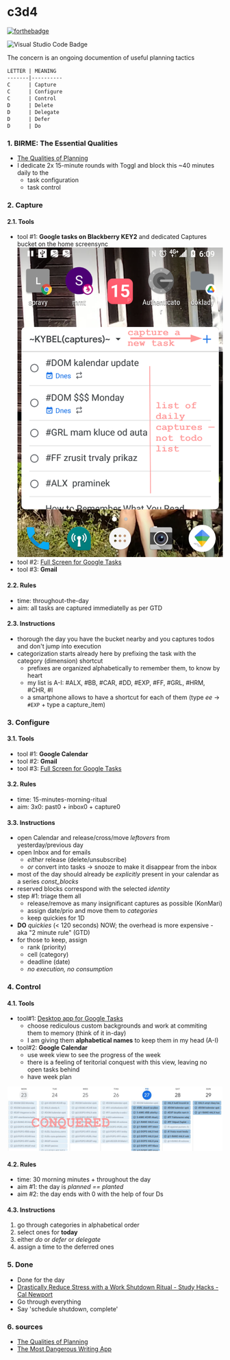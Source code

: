 # c3d4
[![forthebadge](https://forthebadge.com/images/badges/just-plain-nasty.svg)](https://forthebadge.com)

![Visual Studio Code Badge](https://img.shields.io/badge/Visual%20Studio%20Code-007ACC?logo=visualstudiocode&logoColor=fff&style=flat)

The concern is an ongoing documention of useful planning tactics

```
LETTER | MEANING
-------|----------
C      | Capture
C      | Configure
C      | Control
D      | Delete
D      | Delegate
D      | Defer
D      | Do
```

### 1. BIRME: The Essential Qualities
* [The Qualities of Planning](./assets/The-Qualities-of-Planning.md)
* I dedicate 2x 15-minute rounds with Toggl and block this ~40 minutes daily to the
    - task configuration
    - task control

### 2. Capture
#### 2.1. Tools
* tool #1: **Google tasks on Blackberry KEY2** and dedicated Captures bucket on the home screensync
    ![](./assets/img003051.png)
* tool #2: [Full Screen for Google Tasks][#2]
* tool #3: **Gmail** 

#### 2.2. Rules
* time: throughout-the-day
* aim: all tasks are captured immediatelly as per GTD

#### 2.3. Instructions
* thorough the day you have the bucket nearby and you captures todos and don't jump into execution
* categorization starts already here by prefixing the task with the category (dimension) shortcut
    - prefixes are organized alphabetically to remember them, to know by heart
    - my list is A-I: #ALX, #BB, #CAR, #DD, #EXP, #FF, #GRL, #HRM, #CHR, #I
    - a smartphone allows to have a shortcut for each of them (type *ee* → `#EXP` + type a capture_item)

### 3. Configure 
#### 3.1. Tools
* tool #1: **Google Calendar**
* tool #2: **Gmail**
* tool #3: [Full Screen for Google Tasks][#2]

#### 3.2. Rules
* time: 15-minutes-morning-ritual
* aim: 3x0: past0 + inbox0 + capture0

#### 3.3. Instructions
* open Calendar and release/cross/move _leftovers_ from yesterday/previous day
* open Inbox and for emails
    - _either_ release (delete/unsubscribe)
    - _or_ convert into tasks → snooze to make it disappear from the inbox
* most of the day should already be _explicitly_ present in your calendar as a series *const_blocks*
* reserved blocks correspond with the selected _identity_ 
* step #1: triage them all
    - release/remove as many insignificant captures as possible (KonMari)
    - assign date/prio and move them to _categories_
    - keep quickies for 1D
* **DO** *quickies* (< 120 seconds) NOW; the overhead is more expensive - aka "2 minute rule" (GTD)
* for those to keep, assign
    - rank (priority)
    - cell (category)
    - deadline (date)
    - _no execution, no consumption_

### 4. Control
#### 4.1. Tools
* tool#1: [Desktop app for Google Tasks][#1]
    - choose rediculous custom backgrounds and work at commiting them to memory (think of it in-day)
    - I am giving them **alphabetical names** to keep them in my head (A-I)
* tool#2: **Google Calendar**
    - use week view to see the progress of the week
    - there is a feeling of teritorial conquest with this view, leaving no open tasks behind
    - have week plan

![](./assets/img003068.jpg)

#### 4.2. Rules
* time: 30 morning minutes + throughout the day
* aim #1: the day is _planned == planted_ 
* aim #2: the day ends with 0 with the help of four Ds

#### 4.3. Instructions
1. go through categories in alphabetical order
2. select ones for **today**
3. either *do* or *defer* or *delegate*
4. assign a time to the deferred ones

### 5. Done
* Done for the day
* [Drastically Reduce Stress with a Work Shutdown Ritual - Study Hacks - Cal Newport](https://www.calnewport.com/blog/2009/06/08/drastically-reduce-stress-with-a-work-shutdown-ritual/)
* Go through everything
* Say 'schedule shutdown, complete'

### 6. sources
* [The Qualities of Planning](..\productivity\2021-03-18-The-Qualities-of-Planning.md)
* [The Most Dangerous Writing App](https://www.squibler.io/dangerous-writing-prompt-app)

[#1]: https://chrome.google.com/webstore/detail/desktop-app-for-google-ta/lpofefdiokgmcdnnaigddelnfamkkghi
[#2]: https://chrome.google.com/webstore/detail/full-screen-for-google-ta/ndbaejgcaecffnhlmdghchfehkflgfkj
[#3]: https://www.squibler.io/dangerous-writing-prompt-app
[#4]: https://tim.blog/2015/01/15/morning-pages/